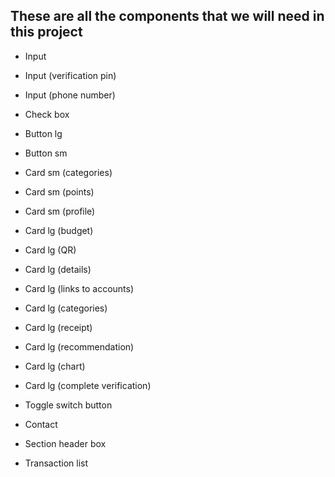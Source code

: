 ## These are all the components that we will need in this project

- Input
- Input (verification pin)
- Input (phone number)

- Check box

- Button lg
- Button sm

- Card sm (categories)
- Card sm (points)
- Card sm (profile)

- Card lg (budget)
- Card lg (QR)
- Card lg (details)
- Card lg (links to accounts)
- Card lg (categories)
- Card lg (receipt)
- Card lg (recommendation)
- Card lg (chart)
- Card lg (complete verification)

- Toggle switch button
- Contact
- Section header box
- Transaction list
